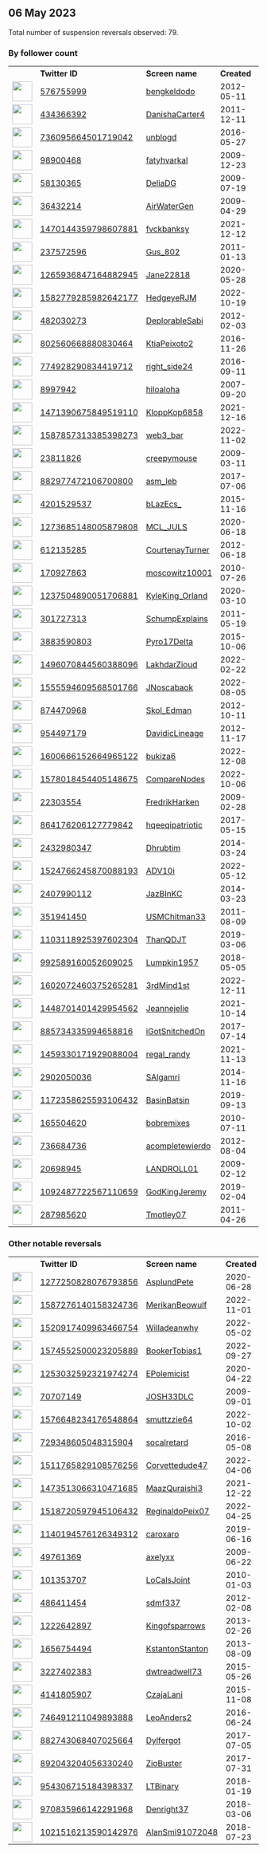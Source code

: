 
## 06 May 2023
Total number of suspension reversals observed: 79.

### By follower count
<table><tr><th></th><th align="left">Twitter ID</th><th align="left">Screen name</th>
<th align="left">Created</th><th align="left">Status</th><th align="left">Suspended</th><th align="left">Followers</th>
<tr><td><a href="https://pbs.twimg.com/profile_images/1403786421039603712/aUW-UXBY_normal.jpg"><img src="https://pbs.twimg.com/profile_images/1403786421039603712/aUW-UXBY_normal.jpg" width="40px" height="40px" align="center"/></a></td><td><a href="https://twitter.com/intent/user?user_id=576755999">576755999</a></td><td><a href="https://twitter.com/bengkeldodo">bengkeldodo</a></td><td>2012-05-11</td><td align="center"></td><td>2023-05-03</td><td>34046</td></tr>
<tr><td><a href="https://pbs.twimg.com/profile_images/1643625831711883269/URzeASNr_normal.jpg"><img src="https://pbs.twimg.com/profile_images/1643625831711883269/URzeASNr_normal.jpg" width="40px" height="40px" align="center"/></a></td><td><a href="https://twitter.com/intent/user?user_id=434366392">434366392</a></td><td><a href="https://twitter.com/DanishaCarter4">DanishaCarter4</a></td><td>2011-12-11</td><td align="center"></td><td>2023-05-01</td><td>30245</td></tr>
<tr><td><a href="https://pbs.twimg.com/profile_images/1664029017572274176/RBSg_-47_normal.jpg"><img src="https://pbs.twimg.com/profile_images/1664029017572274176/RBSg_-47_normal.jpg" width="40px" height="40px" align="center"/></a></td><td><a href="https://twitter.com/intent/user?user_id=736095664501719042">736095664501719042</a></td><td><a href="https://twitter.com/unblogd">unblogd</a></td><td>2016-05-27</td><td align="center"></td><td>2023-04-27</td><td>27905</td></tr>
<tr><td><a href="https://pbs.twimg.com/profile_images/1623655284114616320/aydbmgZo_normal.jpg"><img src="https://pbs.twimg.com/profile_images/1623655284114616320/aydbmgZo_normal.jpg" width="40px" height="40px" align="center"/></a></td><td><a href="https://twitter.com/intent/user?user_id=98900468">98900468</a></td><td><a href="https://twitter.com/fatyhvarkal">fatyhvarkal</a></td><td>2009-12-23</td><td align="center"></td><td>2023-02-27</td><td>18941</td></tr>
<tr><td><a href="https://pbs.twimg.com/profile_images/1655754679731494913/7YMbIEqX_normal.jpg"><img src="https://pbs.twimg.com/profile_images/1655754679731494913/7YMbIEqX_normal.jpg" width="40px" height="40px" align="center"/></a></td><td><a href="https://twitter.com/intent/user?user_id=58130365">58130365</a></td><td><a href="https://twitter.com/DeliaDG">DeliaDG</a></td><td>2009-07-19</td><td align="center"></td><td></td><td>16050</td></tr>
<tr><td><a href="https://pbs.twimg.com/profile_images/1674414258942251011/gUyQJS1C_normal.jpg"><img src="https://pbs.twimg.com/profile_images/1674414258942251011/gUyQJS1C_normal.jpg" width="40px" height="40px" align="center"/></a></td><td><a href="https://twitter.com/intent/user?user_id=36432214">36432214</a></td><td><a href="https://twitter.com/AirWaterGen">AirWaterGen</a></td><td>2009-04-29</td><td align="center"></td><td>2023-05-03</td><td>9846</td></tr>
<tr><td><a href="https://pbs.twimg.com/profile_images/1595302330727022594/bFQ_6dnB_normal.jpg"><img src="https://pbs.twimg.com/profile_images/1595302330727022594/bFQ_6dnB_normal.jpg" width="40px" height="40px" align="center"/></a></td><td><a href="https://twitter.com/intent/user?user_id=1470144359798607881">1470144359798607881</a></td><td><a href="https://twitter.com/fvckbanksy">fvckbanksy</a></td><td>2021-12-12</td><td align="center"></td><td>2022-11-23</td><td>7009</td></tr>
<tr><td><a href="https://pbs.twimg.com/profile_images/1550279125394505728/BS6shKKs_normal.jpg"><img src="https://pbs.twimg.com/profile_images/1550279125394505728/BS6shKKs_normal.jpg" width="40px" height="40px" align="center"/></a></td><td><a href="https://twitter.com/intent/user?user_id=237572596">237572596</a></td><td><a href="https://twitter.com/Gus_802">Gus_802</a></td><td>2011-01-13</td><td align="center"></td><td>2023-05-01</td><td>5301</td></tr>
<tr><td><a href="https://pbs.twimg.com/profile_images/1654744801479213065/6CChQ4eK_normal.jpg"><img src="https://pbs.twimg.com/profile_images/1654744801479213065/6CChQ4eK_normal.jpg" width="40px" height="40px" align="center"/></a></td><td><a href="https://twitter.com/intent/user?user_id=1265936847164882945">1265936847164882945</a></td><td><a href="https://twitter.com/Jane22818">Jane22818</a></td><td>2020-05-28</td><td align="center"></td><td>2023-03-25</td><td>4513</td></tr>
<tr><td><a href="https://pbs.twimg.com/profile_images/1582794689673105408/7AEioDRW_normal.jpg"><img src="https://pbs.twimg.com/profile_images/1582794689673105408/7AEioDRW_normal.jpg" width="40px" height="40px" align="center"/></a></td><td><a href="https://twitter.com/intent/user?user_id=1582779285982642177">1582779285982642177</a></td><td><a href="https://twitter.com/HedgeyeRJM">HedgeyeRJM</a></td><td>2022-10-19</td><td align="center"></td><td>2023-02-16</td><td>4440</td></tr>
<tr><td><a href="https://pbs.twimg.com/profile_images/1659038841854992386/pXNEHghv_normal.jpg"><img src="https://pbs.twimg.com/profile_images/1659038841854992386/pXNEHghv_normal.jpg" width="40px" height="40px" align="center"/></a></td><td><a href="https://twitter.com/intent/user?user_id=482030273">482030273</a></td><td><a href="https://twitter.com/DeplorableSabi">DeplorableSabi</a></td><td>2012-02-03</td><td align="center"></td><td></td><td>4196</td></tr>
<tr><td><a href="https://pbs.twimg.com/profile_images/1654274527331745792/2zjXzMAa_normal.jpg"><img src="https://pbs.twimg.com/profile_images/1654274527331745792/2zjXzMAa_normal.jpg" width="40px" height="40px" align="center"/></a></td><td><a href="https://twitter.com/intent/user?user_id=802560668880830464">802560668880830464</a></td><td><a href="https://twitter.com/KtiaPeixoto2">KtiaPeixoto2</a></td><td>2016-11-26</td><td align="center"></td><td>2022-10-10</td><td>4086</td></tr>
<tr><td><a href="https://pbs.twimg.com/profile_images/1662574576503537664/HlYWyg2g_normal.jpg"><img src="https://pbs.twimg.com/profile_images/1662574576503537664/HlYWyg2g_normal.jpg" width="40px" height="40px" align="center"/></a></td><td><a href="https://twitter.com/intent/user?user_id=774928290834419712">774928290834419712</a></td><td><a href="https://twitter.com/right_side24">right_side24</a></td><td>2016-09-11</td><td align="center"></td><td></td><td>3855</td></tr>
<tr><td><a href="https://pbs.twimg.com/profile_images/1657121639551868928/WeeOPcuT_normal.jpg"><img src="https://pbs.twimg.com/profile_images/1657121639551868928/WeeOPcuT_normal.jpg" width="40px" height="40px" align="center"/></a></td><td><a href="https://twitter.com/intent/user?user_id=8997942">8997942</a></td><td><a href="https://twitter.com/hiloaloha">hiloaloha</a></td><td>2007-09-20</td><td align="center"></td><td>2022-03-05</td><td>3426</td></tr>
<tr><td><a href="https://pbs.twimg.com/profile_images/1635462288617652226/J6j8rTjT_normal.jpg"><img src="https://pbs.twimg.com/profile_images/1635462288617652226/J6j8rTjT_normal.jpg" width="40px" height="40px" align="center"/></a></td><td><a href="https://twitter.com/intent/user?user_id=1471390675849519110">1471390675849519110</a></td><td><a href="https://twitter.com/KloppKop6858">KloppKop6858</a></td><td>2021-12-16</td><td align="center">🚫</td><td>2023-04-27</td><td>2802</td></tr>
<tr><td><a href="https://pbs.twimg.com/profile_images/1590807514764943367/XjYmYRhe_normal.jpg"><img src="https://pbs.twimg.com/profile_images/1590807514764943367/XjYmYRhe_normal.jpg" width="40px" height="40px" align="center"/></a></td><td><a href="https://twitter.com/intent/user?user_id=1587857313385398273">1587857313385398273</a></td><td><a href="https://twitter.com/web3_bar">web3_bar</a></td><td>2022-11-02</td><td align="center"></td><td>2023-05-03</td><td>2787</td></tr>
<tr><td><a href="https://pbs.twimg.com/profile_images/1357401806783934464/AVfml7TR_normal.jpg"><img src="https://pbs.twimg.com/profile_images/1357401806783934464/AVfml7TR_normal.jpg" width="40px" height="40px" align="center"/></a></td><td><a href="https://twitter.com/intent/user?user_id=23811826">23811826</a></td><td><a href="https://twitter.com/creepymouse">creepymouse</a></td><td>2009-03-11</td><td align="center"></td><td>2022-11-11</td><td>2129</td></tr>
<tr><td><a href="https://pbs.twimg.com/profile_images/1512841881822150656/gI2h6bbe_normal.jpg"><img src="https://pbs.twimg.com/profile_images/1512841881822150656/gI2h6bbe_normal.jpg" width="40px" height="40px" align="center"/></a></td><td><a href="https://twitter.com/intent/user?user_id=882977472106700800">882977472106700800</a></td><td><a href="https://twitter.com/asm_leb">asm_leb</a></td><td>2017-07-06</td><td align="center"></td><td>2022-04-27</td><td>1925</td></tr>
<tr><td><a href="https://pbs.twimg.com/profile_images/1659884513130868738/f1rE8ZvE_normal.jpg"><img src="https://pbs.twimg.com/profile_images/1659884513130868738/f1rE8ZvE_normal.jpg" width="40px" height="40px" align="center"/></a></td><td><a href="https://twitter.com/intent/user?user_id=4201529537">4201529537</a></td><td><a href="https://twitter.com/bLazEcs_">bLazEcs_</a></td><td>2015-11-16</td><td align="center"></td><td>2023-05-03</td><td>1921</td></tr>
<tr><td><a href="https://pbs.twimg.com/profile_images/1673341559129923586/EfMxjhn8_normal.jpg"><img src="https://pbs.twimg.com/profile_images/1673341559129923586/EfMxjhn8_normal.jpg" width="40px" height="40px" align="center"/></a></td><td><a href="https://twitter.com/intent/user?user_id=1273685148005879808">1273685148005879808</a></td><td><a href="https://twitter.com/MCL_JULS">MCL_JULS</a></td><td>2020-06-18</td><td align="center"></td><td>2023-04-26</td><td>1673</td></tr>
<tr><td><a href="https://pbs.twimg.com/profile_images/1378516906211037184/ylg8990N_normal.jpg"><img src="https://pbs.twimg.com/profile_images/1378516906211037184/ylg8990N_normal.jpg" width="40px" height="40px" align="center"/></a></td><td><a href="https://twitter.com/intent/user?user_id=612135285">612135285</a></td><td><a href="https://twitter.com/CourtenayTurner">CourtenayTurner</a></td><td>2012-06-18</td><td align="center"></td><td>2022-08-04</td><td>1612</td></tr>
<tr><td><a href="https://pbs.twimg.com/profile_images/1253882806708641797/dV4Ec1xH_normal.jpg"><img src="https://pbs.twimg.com/profile_images/1253882806708641797/dV4Ec1xH_normal.jpg" width="40px" height="40px" align="center"/></a></td><td><a href="https://twitter.com/intent/user?user_id=170927863">170927863</a></td><td><a href="https://twitter.com/moscowitz10001">moscowitz10001</a></td><td>2010-07-26</td><td align="center"></td><td>2023-05-04</td><td>1530</td></tr>
<tr><td><a href="https://pbs.twimg.com/profile_images/1662973766522085377/hsReTOTa_normal.jpg"><img src="https://pbs.twimg.com/profile_images/1662973766522085377/hsReTOTa_normal.jpg" width="40px" height="40px" align="center"/></a></td><td><a href="https://twitter.com/intent/user?user_id=1237504890051706881">1237504890051706881</a></td><td><a href="https://twitter.com/KyleKing_Orland">KyleKing_Orland</a></td><td>2020-03-10</td><td align="center"></td><td></td><td>1521</td></tr>
<tr><td><a href="https://pbs.twimg.com/profile_images/1398091707691024386/bzMn5ljb_normal.jpg"><img src="https://pbs.twimg.com/profile_images/1398091707691024386/bzMn5ljb_normal.jpg" width="40px" height="40px" align="center"/></a></td><td><a href="https://twitter.com/intent/user?user_id=301727313">301727313</a></td><td><a href="https://twitter.com/SchumpExplains">SchumpExplains</a></td><td>2011-05-19</td><td align="center"></td><td>2022-11-17</td><td>1381</td></tr>
<tr><td><a href="https://pbs.twimg.com/profile_images/1314618415076847616/znkLGksd_normal.jpg"><img src="https://pbs.twimg.com/profile_images/1314618415076847616/znkLGksd_normal.jpg" width="40px" height="40px" align="center"/></a></td><td><a href="https://twitter.com/intent/user?user_id=3883590803">3883590803</a></td><td><a href="https://twitter.com/Pyro17Delta">Pyro17Delta</a></td><td>2015-10-06</td><td align="center"></td><td></td><td>1326</td></tr>
<tr><td><a href="https://pbs.twimg.com/profile_images/1661363455012511746/NE5UGHfw_normal.jpg"><img src="https://pbs.twimg.com/profile_images/1661363455012511746/NE5UGHfw_normal.jpg" width="40px" height="40px" align="center"/></a></td><td><a href="https://twitter.com/intent/user?user_id=1496070844560388096">1496070844560388096</a></td><td><a href="https://twitter.com/LakhdarZioud">LakhdarZioud</a></td><td>2022-02-22</td><td align="center"></td><td>2023-03-02</td><td>1233</td></tr>
<tr><td><a href="https://pbs.twimg.com/profile_images/1555594872899371008/D9TNNWys_normal.jpg"><img src="https://pbs.twimg.com/profile_images/1555594872899371008/D9TNNWys_normal.jpg" width="40px" height="40px" align="center"/></a></td><td><a href="https://twitter.com/intent/user?user_id=1555594609568501766">1555594609568501766</a></td><td><a href="https://twitter.com/JNoscabaok">JNoscabaok</a></td><td>2022-08-05</td><td align="center"></td><td>2023-04-18</td><td>1007</td></tr>
<tr><td><a href="https://pbs.twimg.com/profile_images/1674368355833192450/3VIZCoNO_normal.jpg"><img src="https://pbs.twimg.com/profile_images/1674368355833192450/3VIZCoNO_normal.jpg" width="40px" height="40px" align="center"/></a></td><td><a href="https://twitter.com/intent/user?user_id=874470968">874470968</a></td><td><a href="https://twitter.com/Skol_Edman">Skol_Edman</a></td><td>2012-10-11</td><td align="center"></td><td>2023-04-05</td><td>885</td></tr>
<tr><td><a href="https://pbs.twimg.com/profile_images/545275847699992576/eLJWAhCu_normal.jpeg"><img src="https://pbs.twimg.com/profile_images/545275847699992576/eLJWAhCu_normal.jpeg" width="40px" height="40px" align="center"/></a></td><td><a href="https://twitter.com/intent/user?user_id=954497179">954497179</a></td><td><a href="https://twitter.com/DavidicLineage">DavidicLineage</a></td><td>2012-11-17</td><td align="center">🚫</td><td></td><td>885</td></tr>
<tr><td><a href="https://pbs.twimg.com/profile_images/1630097689781190656/hi_hvOqE_normal.jpg"><img src="https://pbs.twimg.com/profile_images/1630097689781190656/hi_hvOqE_normal.jpg" width="40px" height="40px" align="center"/></a></td><td><a href="https://twitter.com/intent/user?user_id=1600666152664965122">1600666152664965122</a></td><td><a href="https://twitter.com/bukiza6">bukiza6</a></td><td>2022-12-08</td><td align="center"></td><td>2023-04-26</td><td>761</td></tr>
<tr><td><a href="https://pbs.twimg.com/profile_images/1638916956941168640/se8hfRFp_normal.png"><img src="https://pbs.twimg.com/profile_images/1638916956941168640/se8hfRFp_normal.png" width="40px" height="40px" align="center"/></a></td><td><a href="https://twitter.com/intent/user?user_id=1578018454405148675">1578018454405148675</a></td><td><a href="https://twitter.com/CompareNodes">CompareNodes</a></td><td>2022-10-06</td><td align="center"></td><td>2023-03-10</td><td>660</td></tr>
<tr><td><a href="https://pbs.twimg.com/profile_images/571295060/FredrikHarken_SVV2b_normal.jpg"><img src="https://pbs.twimg.com/profile_images/571295060/FredrikHarken_SVV2b_normal.jpg" width="40px" height="40px" align="center"/></a></td><td><a href="https://twitter.com/intent/user?user_id=22303554">22303554</a></td><td><a href="https://twitter.com/FredrikHarken">FredrikHarken</a></td><td>2009-02-28</td><td align="center"></td><td>2022-11-24</td><td>601</td></tr>
<tr><td><a href="https://pbs.twimg.com/profile_images/1611086815506620429/nvJ1WlG5_normal.jpg"><img src="https://pbs.twimg.com/profile_images/1611086815506620429/nvJ1WlG5_normal.jpg" width="40px" height="40px" align="center"/></a></td><td><a href="https://twitter.com/intent/user?user_id=864176206127779842">864176206127779842</a></td><td><a href="https://twitter.com/hqeeqipatriotic">hqeeqipatriotic</a></td><td>2017-05-15</td><td align="center"></td><td>2023-05-03</td><td>569</td></tr>
<tr><td><a href="https://pbs.twimg.com/profile_images/1651301797376426006/dFLFtZyg_normal.jpg"><img src="https://pbs.twimg.com/profile_images/1651301797376426006/dFLFtZyg_normal.jpg" width="40px" height="40px" align="center"/></a></td><td><a href="https://twitter.com/intent/user?user_id=2432980347">2432980347</a></td><td><a href="https://twitter.com/Dhrubtim">Dhrubtim</a></td><td>2014-03-24</td><td align="center"></td><td>2023-01-18</td><td>561</td></tr>
<tr><td><a href="https://pbs.twimg.com/profile_images/1556655019469942784/7wdjte8o_normal.jpg"><img src="https://pbs.twimg.com/profile_images/1556655019469942784/7wdjte8o_normal.jpg" width="40px" height="40px" align="center"/></a></td><td><a href="https://twitter.com/intent/user?user_id=1524766245870088193">1524766245870088193</a></td><td><a href="https://twitter.com/ADV10i">ADV10i</a></td><td>2022-05-12</td><td align="center"></td><td>2022-09-11</td><td>514</td></tr>
<tr><td><a href="https://pbs.twimg.com/profile_images/1000841952370266112/0RZRjld2_normal.jpg"><img src="https://pbs.twimg.com/profile_images/1000841952370266112/0RZRjld2_normal.jpg" width="40px" height="40px" align="center"/></a></td><td><a href="https://twitter.com/intent/user?user_id=2407990112">2407990112</a></td><td><a href="https://twitter.com/JazBInKC">JazBInKC</a></td><td>2014-03-23</td><td align="center"></td><td></td><td>389</td></tr>
<tr><td><a href="https://pbs.twimg.com/profile_images/1655431683716395009/oWrdB1GU_normal.jpg"><img src="https://pbs.twimg.com/profile_images/1655431683716395009/oWrdB1GU_normal.jpg" width="40px" height="40px" align="center"/></a></td><td><a href="https://twitter.com/intent/user?user_id=351941450">351941450</a></td><td><a href="https://twitter.com/USMChitman33">USMChitman33</a></td><td>2011-08-09</td><td align="center"></td><td></td><td>325</td></tr>
<tr><td><a href="https://pbs.twimg.com/profile_images/1276204019371786241/wWehW-wp_normal.jpg"><img src="https://pbs.twimg.com/profile_images/1276204019371786241/wWehW-wp_normal.jpg" width="40px" height="40px" align="center"/></a></td><td><a href="https://twitter.com/intent/user?user_id=1103118925397602304">1103118925397602304</a></td><td><a href="https://twitter.com/ThanQDJT">ThanQDJT</a></td><td>2019-03-06</td><td align="center"></td><td></td><td>296</td></tr>
<tr><td><a href="https://pbs.twimg.com/profile_images/1661749700796776456/_KBO74-Y_normal.jpg"><img src="https://pbs.twimg.com/profile_images/1661749700796776456/_KBO74-Y_normal.jpg" width="40px" height="40px" align="center"/></a></td><td><a href="https://twitter.com/intent/user?user_id=992589160052609025">992589160052609025</a></td><td><a href="https://twitter.com/Lumpkin1957">Lumpkin1957</a></td><td>2018-05-05</td><td align="center"></td><td></td><td>292</td></tr>
<tr><td><a href="https://pbs.twimg.com/profile_images/1602072655754301441/gOzkX9xo_normal.jpg"><img src="https://pbs.twimg.com/profile_images/1602072655754301441/gOzkX9xo_normal.jpg" width="40px" height="40px" align="center"/></a></td><td><a href="https://twitter.com/intent/user?user_id=1602072460375265281">1602072460375265281</a></td><td><a href="https://twitter.com/3rdMind1st">3rdMind1st</a></td><td>2022-12-11</td><td align="center"></td><td>2022-12-18</td><td>272</td></tr>
<tr><td><a href="https://pbs.twimg.com/profile_images/1448707159374565385/sdNO8UZe_normal.jpg"><img src="https://pbs.twimg.com/profile_images/1448707159374565385/sdNO8UZe_normal.jpg" width="40px" height="40px" align="center"/></a></td><td><a href="https://twitter.com/intent/user?user_id=1448701401429954562">1448701401429954562</a></td><td><a href="https://twitter.com/Jeannejelie">Jeannejelie</a></td><td>2021-10-14</td><td align="center"></td><td>2023-04-21</td><td>270</td></tr>
<tr><td><a href="https://pbs.twimg.com/profile_images/1426934883243364353/UAHN3-yd_normal.jpg"><img src="https://pbs.twimg.com/profile_images/1426934883243364353/UAHN3-yd_normal.jpg" width="40px" height="40px" align="center"/></a></td><td><a href="https://twitter.com/intent/user?user_id=885734335994658816">885734335994658816</a></td><td><a href="https://twitter.com/iGotSnitchedOn">iGotSnitchedOn</a></td><td>2017-07-14</td><td align="center">🔒</td><td>2022-10-05</td><td>229</td></tr>
<tr><td><a href="https://pbs.twimg.com/profile_images/1524181012682620929/rS9nJfWD_normal.jpg"><img src="https://pbs.twimg.com/profile_images/1524181012682620929/rS9nJfWD_normal.jpg" width="40px" height="40px" align="center"/></a></td><td><a href="https://twitter.com/intent/user?user_id=1459330171929088004">1459330171929088004</a></td><td><a href="https://twitter.com/regal_randy">regal_randy</a></td><td>2021-11-13</td><td align="center"></td><td>2023-04-29</td><td>216</td></tr>
<tr><td><a href="https://pbs.twimg.com/profile_images/1496185520673722371/EX5tqwqA_normal.jpg"><img src="https://pbs.twimg.com/profile_images/1496185520673722371/EX5tqwqA_normal.jpg" width="40px" height="40px" align="center"/></a></td><td><a href="https://twitter.com/intent/user?user_id=2902050036">2902050036</a></td><td><a href="https://twitter.com/SAlgamri">SAlgamri</a></td><td>2014-11-16</td><td align="center"></td><td>2023-05-01</td><td>173</td></tr>
<tr><td><a href="https://pbs.twimg.com/profile_images/1172653893605580800/abwDffQt_normal.jpg"><img src="https://pbs.twimg.com/profile_images/1172653893605580800/abwDffQt_normal.jpg" width="40px" height="40px" align="center"/></a></td><td><a href="https://twitter.com/intent/user?user_id=1172358625593106432">1172358625593106432</a></td><td><a href="https://twitter.com/BasinBatsin">BasinBatsin</a></td><td>2019-09-13</td><td align="center"></td><td></td><td>172</td></tr>
<tr><td><a href="https://pbs.twimg.com/profile_images/1669892619785175040/q1bUf1J-_normal.jpg"><img src="https://pbs.twimg.com/profile_images/1669892619785175040/q1bUf1J-_normal.jpg" width="40px" height="40px" align="center"/></a></td><td><a href="https://twitter.com/intent/user?user_id=165504620">165504620</a></td><td><a href="https://twitter.com/bobremixes">bobremixes</a></td><td>2010-07-11</td><td align="center"></td><td>2022-04-23</td><td>171</td></tr>
<tr><td><a href="https://pbs.twimg.com/profile_images/1655520338694795266/45q6gbuv_normal.jpg"><img src="https://pbs.twimg.com/profile_images/1655520338694795266/45q6gbuv_normal.jpg" width="40px" height="40px" align="center"/></a></td><td><a href="https://twitter.com/intent/user?user_id=736684736">736684736</a></td><td><a href="https://twitter.com/acompletewierdo">acompletewierdo</a></td><td>2012-08-04</td><td align="center"></td><td>2023-04-26</td><td>159</td></tr>
<tr><td><a href="https://abs.twimg.com/sticky/default_profile_images/default_profile_normal.png"><img src="https://abs.twimg.com/sticky/default_profile_images/default_profile_normal.png" width="40px" height="40px" align="center"/></a></td><td><a href="https://twitter.com/intent/user?user_id=20698945">20698945</a></td><td><a href="https://twitter.com/LANDROLL01">LANDROLL01</a></td><td>2009-02-12</td><td align="center"></td><td></td><td>152</td></tr>
<tr><td><a href="https://pbs.twimg.com/profile_images/1654684638261006336/c9d6clrD_normal.jpg"><img src="https://pbs.twimg.com/profile_images/1654684638261006336/c9d6clrD_normal.jpg" width="40px" height="40px" align="center"/></a></td><td><a href="https://twitter.com/intent/user?user_id=1092487722567110659">1092487722567110659</a></td><td><a href="https://twitter.com/GodKingJeremy">GodKingJeremy</a></td><td>2019-02-04</td><td align="center"></td><td></td><td>136</td></tr>
<tr><td><a href="https://pbs.twimg.com/profile_images/1264524595438051329/U_3FFC0c_normal.jpg"><img src="https://pbs.twimg.com/profile_images/1264524595438051329/U_3FFC0c_normal.jpg" width="40px" height="40px" align="center"/></a></td><td><a href="https://twitter.com/intent/user?user_id=287985620">287985620</a></td><td><a href="https://twitter.com/Tmotley07">Tmotley07</a></td><td>2011-04-26</td><td align="center"></td><td></td><td>131</td></tr>
</table>

### Other notable reversals
<table><tr><th></th><th align="left">Twitter ID</th><th align="left">Screen name</th>
<th align="left">Created</th><th align="left">Status</th><th align="left">Suspended</th><th align="left">Followers</th>
<tr><td><a href="https://pbs.twimg.com/profile_images/1594017872401121281/FCMnoVu-_normal.jpg"><img src="https://pbs.twimg.com/profile_images/1594017872401121281/FCMnoVu-_normal.jpg" width="40px" height="40px" align="center"/></a></td><td><a href="https://twitter.com/intent/user?user_id=1277250828076793856">1277250828076793856</a></td><td><a href="https://twitter.com/AsplundPete">AsplundPete</a></td><td>2020-06-28</td><td align="center"></td><td>2022-12-02</td><td>38</td></tr>
<tr><td><a href="https://pbs.twimg.com/profile_images/1654717277994975232/TXvaPNpJ_normal.jpg"><img src="https://pbs.twimg.com/profile_images/1654717277994975232/TXvaPNpJ_normal.jpg" width="40px" height="40px" align="center"/></a></td><td><a href="https://twitter.com/intent/user?user_id=1587276140158324736">1587276140158324736</a></td><td><a href="https://twitter.com/MerikanBeowulf">MerikanBeowulf</a></td><td>2022-11-01</td><td align="center"></td><td>2022-12-01</td><td>107</td></tr>
<tr><td><a href="https://pbs.twimg.com/profile_images/1520917979801608192/9HGMjtSR_normal.jpg"><img src="https://pbs.twimg.com/profile_images/1520917979801608192/9HGMjtSR_normal.jpg" width="40px" height="40px" align="center"/></a></td><td><a href="https://twitter.com/intent/user?user_id=1520917409963466754">1520917409963466754</a></td><td><a href="https://twitter.com/Willadeanwhy">Willadeanwhy</a></td><td>2022-05-02</td><td align="center"></td><td>2022-11-30</td><td>72</td></tr>
<tr><td><a href="https://pbs.twimg.com/profile_images/1574915079182614529/d69hXmGZ_normal.jpg"><img src="https://pbs.twimg.com/profile_images/1574915079182614529/d69hXmGZ_normal.jpg" width="40px" height="40px" align="center"/></a></td><td><a href="https://twitter.com/intent/user?user_id=1574552500023205889">1574552500023205889</a></td><td><a href="https://twitter.com/BookerTobias1">BookerTobias1</a></td><td>2022-09-27</td><td align="center"></td><td>2022-12-30</td><td>28</td></tr>
<tr><td><a href="https://pbs.twimg.com/profile_images/1277265880766873602/ah0UIbid_normal.jpg"><img src="https://pbs.twimg.com/profile_images/1277265880766873602/ah0UIbid_normal.jpg" width="40px" height="40px" align="center"/></a></td><td><a href="https://twitter.com/intent/user?user_id=1253032592321974274">1253032592321974274</a></td><td><a href="https://twitter.com/EPolemicist">EPolemicist</a></td><td>2020-04-22</td><td align="center"></td><td>2022-12-12</td><td>40</td></tr>
<tr><td><a href="https://pbs.twimg.com/profile_images/668435805648482304/2PpL6FN8_normal.jpg"><img src="https://pbs.twimg.com/profile_images/668435805648482304/2PpL6FN8_normal.jpg" width="40px" height="40px" align="center"/></a></td><td><a href="https://twitter.com/intent/user?user_id=70707149">70707149</a></td><td><a href="https://twitter.com/JOSH33DLC">JOSH33DLC</a></td><td>2009-09-01</td><td align="center"></td><td>2023-03-12</td><td>66</td></tr>
<tr><td><a href="https://pbs.twimg.com/profile_images/1654892892203151360/o8luYFYb_normal.jpg"><img src="https://pbs.twimg.com/profile_images/1654892892203151360/o8luYFYb_normal.jpg" width="40px" height="40px" align="center"/></a></td><td><a href="https://twitter.com/intent/user?user_id=1576648234176548864">1576648234176548864</a></td><td><a href="https://twitter.com/smuttzzie64">smuttzzie64</a></td><td>2022-10-02</td><td align="center">🚫</td><td>2022-10-08</td><td>9</td></tr>
<tr><td><a href="https://pbs.twimg.com/profile_images/1653250031292649473/N0e4DoBg_normal.jpg"><img src="https://pbs.twimg.com/profile_images/1653250031292649473/N0e4DoBg_normal.jpg" width="40px" height="40px" align="center"/></a></td><td><a href="https://twitter.com/intent/user?user_id=729348605048315904">729348605048315904</a></td><td><a href="https://twitter.com/socalretard">socalretard</a></td><td>2016-05-08</td><td align="center">🔒</td><td>2022-03-23</td><td>13</td></tr>
<tr><td><a href="https://abs.twimg.com/sticky/default_profile_images/default_profile_normal.png"><img src="https://abs.twimg.com/sticky/default_profile_images/default_profile_normal.png" width="40px" height="40px" align="center"/></a></td><td><a href="https://twitter.com/intent/user?user_id=1511765829108576256">1511765829108576256</a></td><td><a href="https://twitter.com/Corvettedude47">Corvettedude47</a></td><td>2022-04-06</td><td align="center"></td><td>2022-11-08</td><td>45</td></tr>
<tr><td><a href="https://pbs.twimg.com/profile_images/1658180333118914560/XoQRWMuU_normal.jpg"><img src="https://pbs.twimg.com/profile_images/1658180333118914560/XoQRWMuU_normal.jpg" width="40px" height="40px" align="center"/></a></td><td><a href="https://twitter.com/intent/user?user_id=1473513066310471685">1473513066310471685</a></td><td><a href="https://twitter.com/MaazQuraishi3">MaazQuraishi3</a></td><td>2021-12-22</td><td align="center"></td><td>2022-10-25</td><td>77</td></tr>
<tr><td><a href="https://pbs.twimg.com/profile_images/1518738497032658946/lm8mp4zR_normal.jpg"><img src="https://pbs.twimg.com/profile_images/1518738497032658946/lm8mp4zR_normal.jpg" width="40px" height="40px" align="center"/></a></td><td><a href="https://twitter.com/intent/user?user_id=1518720597945106432">1518720597945106432</a></td><td><a href="https://twitter.com/ReginaldoPeix07">ReginaldoPeix07</a></td><td>2022-04-25</td><td align="center"></td><td>2022-09-12</td><td>32</td></tr>
<tr><td><a href="https://pbs.twimg.com/profile_images/1488402441892777985/6lSVK-jk_normal.jpg"><img src="https://pbs.twimg.com/profile_images/1488402441892777985/6lSVK-jk_normal.jpg" width="40px" height="40px" align="center"/></a></td><td><a href="https://twitter.com/intent/user?user_id=1140194576126349312">1140194576126349312</a></td><td><a href="https://twitter.com/caroxaro">caroxaro</a></td><td>2019-06-16</td><td align="center"></td><td>2022-06-19</td><td>99</td></tr>
<tr><td><a href="https://pbs.twimg.com/profile_images/1658850405801943043/zN5oA_5k_normal.jpg"><img src="https://pbs.twimg.com/profile_images/1658850405801943043/zN5oA_5k_normal.jpg" width="40px" height="40px" align="center"/></a></td><td><a href="https://twitter.com/intent/user?user_id=49761369">49761369</a></td><td><a href="https://twitter.com/axelyxx">axelyxx</a></td><td>2009-06-22</td><td align="center"></td><td></td><td>118</td></tr>
<tr><td><a href="https://pbs.twimg.com/profile_images/975250403825803264/tgeS-Yvx_normal.jpg"><img src="https://pbs.twimg.com/profile_images/975250403825803264/tgeS-Yvx_normal.jpg" width="40px" height="40px" align="center"/></a></td><td><a href="https://twitter.com/intent/user?user_id=101353707">101353707</a></td><td><a href="https://twitter.com/LoCalsJoint">LoCalsJoint</a></td><td>2010-01-03</td><td align="center"></td><td></td><td>47</td></tr>
<tr><td><a href="https://pbs.twimg.com/profile_images/1324978825177030656/ON6bYihQ_normal.jpg"><img src="https://pbs.twimg.com/profile_images/1324978825177030656/ON6bYihQ_normal.jpg" width="40px" height="40px" align="center"/></a></td><td><a href="https://twitter.com/intent/user?user_id=486411454">486411454</a></td><td><a href="https://twitter.com/sdmf337">sdmf337</a></td><td>2012-02-08</td><td align="center">🚫</td><td></td><td>42</td></tr>
<tr><td><a href="https://pbs.twimg.com/profile_images/1131859772888633345/0fcAijx8_normal.jpg"><img src="https://pbs.twimg.com/profile_images/1131859772888633345/0fcAijx8_normal.jpg" width="40px" height="40px" align="center"/></a></td><td><a href="https://twitter.com/intent/user?user_id=1222642897">1222642897</a></td><td><a href="https://twitter.com/Kingofsparrows">Kingofsparrows</a></td><td>2013-02-26</td><td align="center"></td><td></td><td>21</td></tr>
<tr><td><a href="https://pbs.twimg.com/profile_images/1135656817806258176/Upz0gYYa_normal.jpg"><img src="https://pbs.twimg.com/profile_images/1135656817806258176/Upz0gYYa_normal.jpg" width="40px" height="40px" align="center"/></a></td><td><a href="https://twitter.com/intent/user?user_id=1656754494">1656754494</a></td><td><a href="https://twitter.com/KstantonStanton">KstantonStanton</a></td><td>2013-08-09</td><td align="center"></td><td></td><td>41</td></tr>
<tr><td><a href="https://abs.twimg.com/sticky/default_profile_images/default_profile_normal.png"><img src="https://abs.twimg.com/sticky/default_profile_images/default_profile_normal.png" width="40px" height="40px" align="center"/></a></td><td><a href="https://twitter.com/intent/user?user_id=3227402383">3227402383</a></td><td><a href="https://twitter.com/dwtreadwell73">dwtreadwell73</a></td><td>2015-05-26</td><td align="center"></td><td></td><td>9</td></tr>
<tr><td><a href="https://abs.twimg.com/sticky/default_profile_images/default_profile_normal.png"><img src="https://abs.twimg.com/sticky/default_profile_images/default_profile_normal.png" width="40px" height="40px" align="center"/></a></td><td><a href="https://twitter.com/intent/user?user_id=4141805907">4141805907</a></td><td><a href="https://twitter.com/CzajaLani">CzajaLani</a></td><td>2015-11-08</td><td align="center"></td><td></td><td>87</td></tr>
<tr><td><a href="https://pbs.twimg.com/profile_images/1109441343460425730/Y4KLmWCL_normal.jpg"><img src="https://pbs.twimg.com/profile_images/1109441343460425730/Y4KLmWCL_normal.jpg" width="40px" height="40px" align="center"/></a></td><td><a href="https://twitter.com/intent/user?user_id=746491211049893888">746491211049893888</a></td><td><a href="https://twitter.com/LeoAnders2">LeoAnders2</a></td><td>2016-06-24</td><td align="center"></td><td></td><td>120</td></tr>
<tr><td><a href="https://pbs.twimg.com/profile_images/883000535456108549/OaC2K_Hs_normal.jpg"><img src="https://pbs.twimg.com/profile_images/883000535456108549/OaC2K_Hs_normal.jpg" width="40px" height="40px" align="center"/></a></td><td><a href="https://twitter.com/intent/user?user_id=882743068407025664">882743068407025664</a></td><td><a href="https://twitter.com/Dylfergot">Dylfergot</a></td><td>2017-07-05</td><td align="center"></td><td>2023-05-03</td><td>24</td></tr>
<tr><td><a href="https://pbs.twimg.com/profile_images/954927312838967297/kJUMDUnz_normal.jpg"><img src="https://pbs.twimg.com/profile_images/954927312838967297/kJUMDUnz_normal.jpg" width="40px" height="40px" align="center"/></a></td><td><a href="https://twitter.com/intent/user?user_id=892043204056330240">892043204056330240</a></td><td><a href="https://twitter.com/ZioBuster">ZioBuster</a></td><td>2017-07-31</td><td align="center"></td><td></td><td>130</td></tr>
<tr><td><a href="https://pbs.twimg.com/profile_images/1305592845219360775/CwPkqlpp_normal.jpg"><img src="https://pbs.twimg.com/profile_images/1305592845219360775/CwPkqlpp_normal.jpg" width="40px" height="40px" align="center"/></a></td><td><a href="https://twitter.com/intent/user?user_id=954306715184398337">954306715184398337</a></td><td><a href="https://twitter.com/LTBinary">LTBinary</a></td><td>2018-01-19</td><td align="center"></td><td></td><td>49</td></tr>
<tr><td><a href="https://abs.twimg.com/sticky/default_profile_images/default_profile_normal.png"><img src="https://abs.twimg.com/sticky/default_profile_images/default_profile_normal.png" width="40px" height="40px" align="center"/></a></td><td><a href="https://twitter.com/intent/user?user_id=970835966142291968">970835966142291968</a></td><td><a href="https://twitter.com/Denright37">Denright37</a></td><td>2018-03-06</td><td align="center"></td><td></td><td>32</td></tr>
<tr><td><a href="https://pbs.twimg.com/profile_images/1259543746036678656/bmjRdz6d_normal.jpg"><img src="https://pbs.twimg.com/profile_images/1259543746036678656/bmjRdz6d_normal.jpg" width="40px" height="40px" align="center"/></a></td><td><a href="https://twitter.com/intent/user?user_id=1021516213590142976">1021516213590142976</a></td><td><a href="https://twitter.com/AlanSmi91072048">AlanSmi91072048</a></td><td>2018-07-23</td><td align="center"></td><td></td><td>24</td></tr>
</table>
